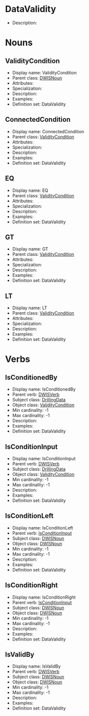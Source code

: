 # DataValidity<!-- DEFINITION SET HEADER -->
- Description: 
# Nouns
## ValidityCondition <!-- NOUN -->
- Display name: ValidityCondition
- Parent class: [DWISNoun](./DWISSemantics.md#DWISNoun)
- Attributes:
- Specialization:
- Description: 
- Examples:
- Definition set: DataValidity
## ConnectedCondition <!-- NOUN -->
- Display name: ConnectedCondition
- Parent class: [ValidityCondition](./DataValidity.md#ValidityCondition)
- Attributes:
- Specialization:
- Description: 
- Examples:
- Definition set: DataValidity
## EQ <!-- NOUN -->
- Display name: EQ
- Parent class: [ValidityCondition](./DataValidity.md#ValidityCondition)
- Attributes:
- Specialization:
- Description: 
- Examples:
- Definition set: DataValidity
## GT <!-- NOUN -->
- Display name: GT
- Parent class: [ValidityCondition](./DataValidity.md#ValidityCondition)
- Attributes:
- Specialization:
- Description: 
- Examples:
- Definition set: DataValidity
## LT <!-- NOUN -->
- Display name: LT
- Parent class: [ValidityCondition](./DataValidity.md#ValidityCondition)
- Attributes:
- Specialization:
- Description: 
- Examples:
- Definition set: DataValidity
# Verbs
## IsConditionedBy <!-- VERB -->
- Display name: IsConditionedBy
- Parent verb: [DWISVerb](./DWISSemantics.md#DWISVerb)
- Subject class: [DrillingData](./DrillingDataSemantics.md#DrillingData)
- Object class: [ValidityCondition](./DataValidity.md#ValidityCondition)
- Min cardinality: -1
- Max cardinality: -1
- Description: 
- Examples: 
- Definition set: DataValidity
## IsConditionInput <!-- VERB -->
- Display name: IsConditionInput
- Parent verb: [DWISVerb](./DWISSemantics.md#DWISVerb)
- Subject class: [DrillingData](./DrillingDataSemantics.md#DrillingData)
- Object class: [ValidityCondition](./DataValidity.md#ValidityCondition)
- Min cardinality: -1
- Max cardinality: -1
- Description: 
- Examples: 
- Definition set: DataValidity
## IsConditionLeft <!-- VERB -->
- Display name: IsConditionLeft
- Parent verb: [IsConditionInput](./DataValidity.md#IsConditionInput)
- Subject class: [DWISNoun](./DWISSemantics.md#DWISNoun)
- Object class: [DWISNoun](./DWISSemantics.md#DWISNoun)
- Min cardinality: -1
- Max cardinality: -1
- Description: 
- Examples: 
- Definition set: DataValidity
## IsConditionRight <!-- VERB -->
- Display name: IsConditionRight
- Parent verb: [IsConditionInput](./DataValidity.md#IsConditionInput)
- Subject class: [DWISNoun](./DWISSemantics.md#DWISNoun)
- Object class: [DWISNoun](./DWISSemantics.md#DWISNoun)
- Min cardinality: -1
- Max cardinality: -1
- Description: 
- Examples: 
- Definition set: DataValidity
## IsValidBy <!-- VERB -->
- Display name: IsValidBy
- Parent verb: [DWISVerb](./DWISSemantics.md#DWISVerb)
- Subject class: [DWISNoun](./DWISSemantics.md#DWISNoun)
- Object class: [DWISNoun](./DWISSemantics.md#DWISNoun)
- Min cardinality: -1
- Max cardinality: -1
- Description: 
- Examples: 
- Definition set: DataValidity
